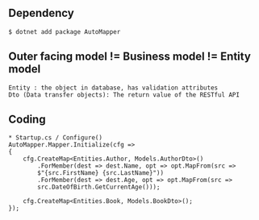 

## Dependency
    $ dotnet add package AutoMapper

## Outer facing model != Business model != Entity model
    Entity : the object in database, has validation attributes
    Dto (Data transfer objects): The return value of the RESTful API
    
## Coding
    * Startup.cs / Configure()
    AutoMapper.Mapper.Initialize(cfg =>
    {
        cfg.CreateMap<Entities.Author, Models.AuthorDto>()
            .ForMember(dest => dest.Name, opt => opt.MapFrom(src =>
            $"{src.FirstName} {src.LastName}"))
            .ForMember(dest => dest.Age, opt => opt.MapFrom(src =>
            src.DateOfBirth.GetCurrentAge()));

        cfg.CreateMap<Entities.Book, Models.BookDto>();
    });